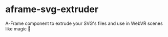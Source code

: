 # aframe-svg-extruder
A-Frame component to extrude your SVG's files and use in WebVR scenes like magic 🌟
